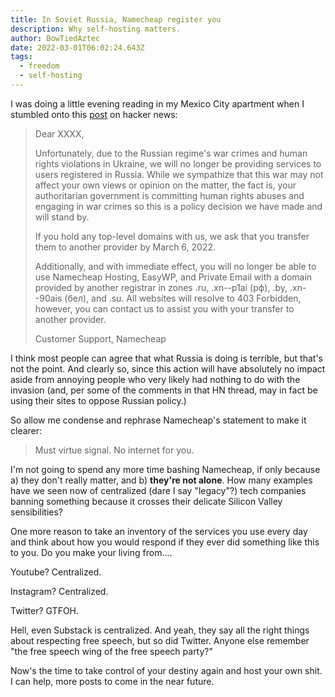 ```yaml
---
title: In Soviet Russia, Namecheap register you
description: Why self-hosting matters.
author: BowTiedAztec
date: 2022-03-01T06:02:24.643Z
tags:
  - freedom
  - self-hosting
---
```

I was doing a little evening reading in my Mexico City apartment when I stumbled onto this [post](https://news.ycombinator.com/item?id=30504812) on hacker news:

> Dear XXXX,
>
> Unfortunately, due to the Russian regime's war crimes and human rights violations in Ukraine, we will no longer be providing services to users registered in Russia. While we sympathize that this war may not affect your own views or opinion on the matter, the fact is, your authoritarian government is committing human rights abuses and engaging in war crimes so this is a policy decision we have made and will stand by.
>
> If you hold any top-level domains with us, we ask that you transfer them to another provider by March 6, 2022.
>
> Additionally, and with immediate effect, you will no longer be able to use Namecheap Hosting, EasyWP, and Private Email with a domain provided by another registrar in zones .ru, .xn--p1ai (рф), .by, .xn--90ais (бел), and .su. All websites will resolve to 403 Forbidden, however, you can contact us to assist you with your transfer to another provider.
>
> Customer Support, Namecheap

I think most people can agree that what Russia is doing is terrible, but that's not the point.  And clearly so, since this action will have absolutely no impact aside from annoying people who very likely had nothing to do with the invasion (and, per some of the comments in that HN thread, may in fact be using their sites to oppose Russian policy.)

So allow me condense and rephrase Namecheap's statement to make it clearer:

> Must virtue signal. No internet for you.

I'm not going to spend any more time bashing Namecheap, if only because a) they don't really matter, and b) **they're not alone**. How many examples have we seen now of centralized (dare I say "legacy"?) tech companies banning something because it crosses their delicate Silicon Valley sensibilities?

One more reason to take an inventory of the services you use every day and think about how you would respond if they ever did something like this to you.  Do you make your living from....

Youtube? Centralized.

Instagram? Centralized.

Twitter? GTFOH.

Hell, even Substack is centralized.  And yeah, they say all the right things about respecting free speech, but so did Twitter.  Anyone else remember "the free speech wing of the free speech party?"

Now's the time to take control of your destiny again and host your own shit.  I can help, more posts to come in the near future.
